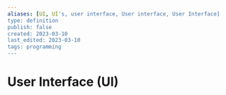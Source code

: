 ```yaml
---
aliases: [UI, UI's, user interface, User interface, User Interface]
type: definition
publish: false
created: 2023-03-10
last_edited: 2023-03-10
tags: programming
---
```

# User Interface (UI)